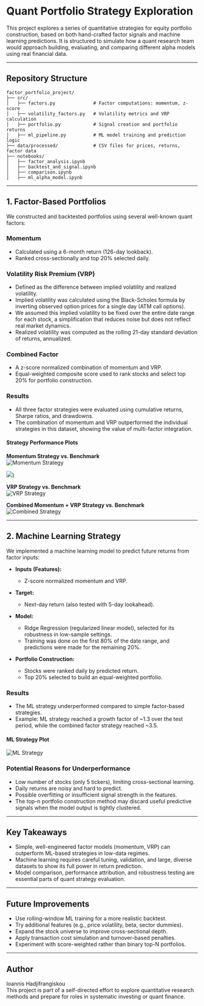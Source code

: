 # Quant Portfolio Strategy Exploration

This project explores a series of quantitative strategies for equity portfolio construction, based on both hand-crafted factor signals and machine learning predictions. It is structured to simulate how a quant research team would approach building, evaluating, and comparing different alpha models using real financial data.

---

## Repository Structure

```
factor_portfolio_project/
├── src/
│   ├── factors.py              # Factor computations: momentum, z-score
│   ├── volatility_factors.py   # Volatility metrics and VRP calculation
│   ├── portfolio.py            # Signal creation and portfolio returns
│   ├── ml_pipeline.py          # ML model training and prediction logic
├── data/processed/             # CSV files for prices, returns, factor data
├── notebooks/
│   ├── factor_analysis.ipynb
│   ├── backtest_and_signal.ipynb
│   ├── comparison.ipynb
│   ├── ml_alpha_model.ipynb
```

---

## 1. Factor-Based Portfolios

We constructed and backtested portfolios using several well-known quant factors:

### Momentum

- Calculated using a 6-month return (126-day lookback).
- Ranked cross-sectionally and top 20% selected daily.

### Volatility Risk Premium (VRP)

- Defined as the difference between implied volatility and realized volatility.
- Implied volatility was calculated using the Black-Scholes formula by inverting observed option prices for a single day (ATM call options).
- We assumed this implied volatility to be fixed over the entire date range for each stock, a simplification that reduces noise but does not reflect real market dynamics.
- Realized volatility was computed as the rolling 21-day standard deviation of returns, annualized.

### Combined Factor

- A z-score normalized combination of momentum and VRP.
- Equal-weighted composite score used to rank stocks and select top 20% for portfolio construction.

### Results

- All three factor strategies were evaluated using cumulative returns, Sharpe ratios, and drawdowns.
- The combination of momentum and VRP outperformed the individual strategies in this dataset, showing the value of multi-factor integration.

#### Strategy Performance Plots

**Momentum Strategy vs. Benchmark**  
![Momentum Strategy](../data/processed/momentum-strategy.png)

[<img src="../data/processed/momentum-strategy.png">](https://github.com/I-Hadjifrangiskou/Quant-Portfolio-Project/blob/main/data/processed/momentum-strategy.png))

**VRP Strategy vs. Benchmark**  
![VRP Strategy](../data/processed/VRP-strategy.png)

**Combined Momentum + VRP Strategy vs. Benchmark**  
![Combined Strategy](../data/processed/Combined-strategy.png)

---

## 2. Machine Learning Strategy

We implemented a machine learning model to predict future returns from factor inputs:

- **Inputs (Features):**
  - Z-score normalized momentum and VRP.

- **Target:**
  - Next-day return (also tested with 5-day lookahead).

- **Model:**
  - Ridge Regression (regularized linear model), selected for its robustness in low-sample settings.
  - Training was done on the first 80% of the date range, and predictions were made for the remaining 20%.

- **Portfolio Construction:**
  - Stocks were ranked daily by predicted return.
  - Top 20% selected to build an equal-weighted portfolio.

### Results

- The ML strategy underperformed compared to simple factor-based strategies.
- Example: ML strategy reached a growth factor of ~1.3 over the test period, while the combined factor strategy reached ~3.5.

#### ML Strategy Plot

![ML Strategy](../data/processed/ML-strategy.png)

### Potential Reasons for Underperformance

- Low number of stocks (only 5 tickers), limiting cross-sectional learning.
- Daily returns are noisy and hard to predict.
- Possible overfitting or insufficient signal strength in the features.
- The top-n portfolio construction method may discard useful predictive signals when the model output is tightly clustered.

---

## Key Takeaways

- Simple, well-engineered factor models (momentum, VRP) can outperform ML-based strategies in low-data regimes.
- Machine learning requires careful tuning, validation, and large, diverse datasets to show its full power in return prediction.
- Model comparison, performance attribution, and robustness testing are essential parts of quant strategy evaluation.

---

## Future Improvements

- Use rolling-window ML training for a more realistic backtest.
- Try additional features (e.g., price volatility, beta, sector dummies).
- Expand the stock universe to improve cross-sectional depth.
- Apply transaction cost simulation and turnover-based penalties.
- Experiment with score-weighted rather than binary top-N portfolios.

---

## Author

Ioannis Hadjifrangiskou  
This project is part of a self-directed effort to explore quantitative research methods and prepare for roles in systematic investing or quant finance.
